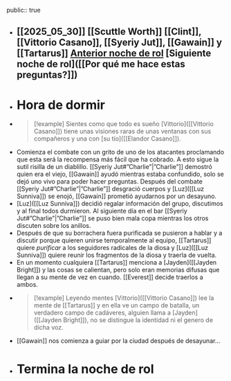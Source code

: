 public:: true

- [[2025_05_30]]
  [[Scuttle Worth]]
  [[Clint]], [[Vittorio Casano]], [[Syeriy Jut]], [[Gawain]] y [[Tartarus]]
  [Anterior noche de rol]([["Charlie"]])
  [Siguiente noche de rol]([[Por qué me hace estas preguntas?]])
  ---
- # Hora de dormir
- > [!example] Sientes como que todo es sueño
  > [Vittorio]([[Vittorio Casano]]) tiene unas visiones raras de unas ventanas con sus compañeros y una con [su tío]([[Elandor Casano]]).
- Comienza el combate con un grito de uno de los atacantes proclamando que esta será la recompensa más fácil que ha cobrado. A esto sigue la sutil risilla de un diablillo. [[Syeriy Jut#”Charlie”|”Charlie”]] demostró quien era el viejo, [[Gawain]] ayudó mientras estaba confundido, solo se dejó uno vivo para poder hacer preguntas. Después del combate [[Syeriy Jut#”Charlie”|”Charlie”]] desgració cuerpos y [Luz]([[Luz Sunniva]]) se enojó, [[Gawain]] prometió ayudarnos por un desayuno.
- [Luz]([[Luz Sunniva]]) decidió regalar información del grupo, discutimos y al final todos durmieron. Al siguiente día en el bar [[Syeriy Jut#”Charlie”|”Charlie”]] se puso bien mala copa mientras los otros discuten sobre los anillos.
- Después de que su borrachera fuera purificada se pusieron a hablar y a discutir porque quieren unirse temporalmente al equipo, [[Tartarus]] quiere *purificar* a los seguidores radicales de la diosa y [Luz]([[Luz Sunniva]]) quiere reunir los fragmentos de la diosa y traerla de vuelta.
- En un momento cualquiera [[Tartarus]] menciona a [Jayden]([[Jayden Bright]]) y las cosas se calientan, pero solo eran memorias difusas que llegan a su mente de vez en cuando. [[Everest]] decide traerlos a ambos.
- > [!example] Leyendo mentes
  > [Vittorio]([[Vittorio Casano]]) lee la mente de [[Tartarus]] y en ella ve un campo de batalla, un verdadero campo de cadáveres, alguien llama a [Jayden]([[Jayden Bright]]), no se distingue la identidad ni el genero de dicha voz.
- [[Gawain]] nos comienza a guiar por la ciudad después de desayunar…
- # Termina la noche de rol